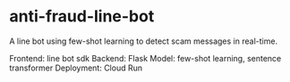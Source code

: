 # anti-fraud-line-bot

A line bot using few-shot learning to detect scam messages in real-time. 

Frontend: line bot sdk
Backend: Flask
Model: few-shot learning, sentence transformer
Deployment: Cloud Run
